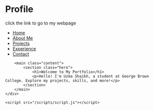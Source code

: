 # Profile
click the link to go to my webpage



<!DOCTYPE html>
<html lang="en">
<head>
    <meta charset="UTF-8">
    <meta name="viewport" content="width=device-width, initial-scale=1.0">
    <title>Uzma Shaikh - Portfolio</title>
    <link rel="stylesheet" href="/style/styles.css">
</head>
<body>
    <div class="container">
        <nav class="sidebar">
            <ul>
                <li><a href="/html/index.html">Home</a></li>
                <li><a href="/html/about.html">About Me</a></li>
                <li><a href="/html/projects.html" class="active">Projects</a></li>
                <li><a href="/html/experience.html">Experience</a></li>
                <li><a href="/html/contact.html">Contact</a></li>
        </nav>
        
        <main class="content">
            <section class="hero">
                <h1>Welcome to My Portfolio</h1>
                <p>Hello! I'm Uzma Shaikh, a student at George Brown College. Explore my projects, skills, and more!</p>
            </section>
        </main>
    </div>

    <script src="/scripts/script.js"></script>
</body>
</html>
